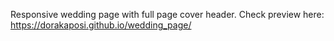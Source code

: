 Responsive wedding page with full page cover header. 
Check preview here:
https://dorakaposi.github.io/wedding_page/ 
